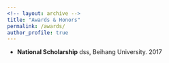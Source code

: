 ```yaml
---
<!-- layout: archive -->
title: "Awards & Honors"
permalink: /awards/
author_profile: true
---
```

* **National Scholarship** dss, Beihang University. 2017
